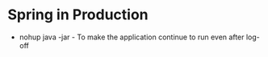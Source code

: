 # Spring in Production

* nohup java -jar <fat jar> - To make the application continue to run even after log-off
